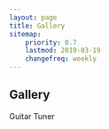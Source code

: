 ```yaml
---
layout: page
title: Gallery
sitemap:
    priority: 0.7
    lastmod: 2019-03-19
    changefreq: weekly
---
```

## Gallery

<div class='embedsocial-instagram' data-ref="866c30f647bc87631e7869ebf440fbf8874e7867"></div><script>(function(d, s, id){var js; if (d.getElementById(id)) {return;} js = d.createElement(s); js.id = id; js.src = "https://embedsocial.com/embedscript/in.js"; d.getElementsByTagName("head")[0].appendChild(js);}(document, "script", "EmbedSocialInstagramScript"));</script>

Guitar Tuner
<script width="100%" src="https://embed.proguitar.com/web-guitar-tuner"></script>

